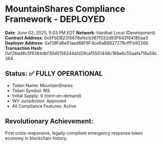 # MountainShares Compliance Framework - DEPLOYED
**Date**: June 02, 2025, 5:03 PM EDT
**Network**: Hardhat Local (Development)
**Contract Address**: 0x5FbDB2315678afecb367f032d93F642f64180aa3
**Deployer Address**: 0xf39Fd6e51aad88F6F4ce6aB8827279cffFb92266
**Transaction Hash**: 0xf28dd8c5f9384dbf30d5156244afd29ca15551448c188e6c55aafa716a58c364

## Status: ✅ FULLY OPERATIONAL
- Token Name: MountainShares
- Token Symbol: MS
- Initial Supply: 0 (mint-on-demand)
- WV Jurisdiction: Approved
- All Compliance Features: Active

## Revolutionary Achievement:
First crisis-responsive, legally-compliant emergency response token economy in blockchain history.
